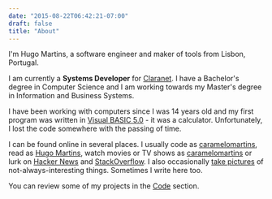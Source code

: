 ```yaml
---
date: "2015-08-22T06:42:21-07:00"
draft: false
title: "About"
---
```

I'm Hugo Martins, a software engineer and maker of tools from Lisbon, Portugal.

I am currently a **Systems Developer** for [Claranet](http://www.claranet.co.uk/). I have a Bachelor's degree in Computer Science and I am working towards my Master's degree in Information and Business Systems.

I have been working with computers since I was 14 years old and my first program was written in [Visual BASIC 5.0](https://en.wikipedia.org/wiki/Visual_Basic) - it was a calculator. Unfortunately, I lost the code somewhere with the passing of time.

I can be found online in several places. I usually code as [caramelomartins](https://github.com/caramelomartins), read as [Hugo Martins](https://www.goodreads.com/user/show/7832126-hugo-martins), watch movies or TV shows as [caramelomartins](https://trakt.tv/users/caramelomartins) or lurk on [Hacker News](https://news.ycombinator.com/user?id=caramelomartins) and [StackOverflow](https://stackoverflow.com/users/6461671). I also occasionally [take pictures](https://www.instagram.com/caramelo.martins/) of not-always-interesting things. Sometimes I write here too.

You can review some of my projects in the [Code](/code) section.
